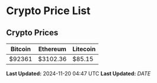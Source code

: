 # Crypto Price List

## Crypto Prices
| Bitcoin | Ethereum | Litecoin |
| ------- | -------- | -------- |
| $92361 | $3102.36 | $85.15 |
**Last Updated:** 2024-11-20 04:47 UTC
**Last Updated:** $DATE$
